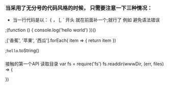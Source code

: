 ### 当采用了无分号的代码风格的时候， 只需要注意一下三种情况：
 + 当一行代码是以：
  { ， [, ` 开头 就在前面补一个;就行了 例如  避免语法错误

  ;(function () {
    console.log('hello world')
  })() 

  ;['香蕉', '苹果', '西瓜'].forEach( item => {
    return item
  }) 

  ;`hello`.toString()

### 
 接触的第一个API 读取目录
 var fs = require('fs')
 fs.readdir(wwwDir, (err, files) => {

 })